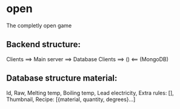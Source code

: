 # open
The completly open game




## Backend structure:
Clients ==>    Main server   ==>      Database
Clients ==>     ()           <==     (MongoDB)

## Database structure material:
Id,
Raw,
Melting temp,
Boiling temp,
Lead electricity,
Extra rules: [],
Thumbnail,
Recipe: [{material, quantity, degrees}...]

